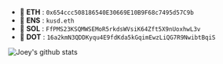 - 💁 **ETH**  :  `0x654ccc508186540E30669E10B9F68c7495d57C9b`
- 💁 **ENS**  :  `kusd.eth`
- 💁 **SOL**  :  `FfPMS23KSQMWSEMoR5rkdsWVsiK64Zft5X9nUoxhwL3v`
- 💁 **DOT**  : `16a2kmN3QDDKyqu4E9fdKda5kGqimEwzLiQG7R9NwibtBqiS`

<!--
**StrawberryFlavor/StrawberryFlavor** is a ✨ _special_ ✨ repository because its `README.md` (this file) appears on your GitHub profile.

Here are some ideas to get you started:

- 🔭 I’m currently working on ...
- 🌱 I’m currently learning ...
- 👯 I’m looking to collaborate on ...
- 🤔 I’m looking for help with ...
- 💬 Ask me about ...
- 📫 How to reach me: ...
- 😄 Pronouns: ...
- ⚡ Fun fact: ...
-->
![Joey's github stats](https://github-readme-stats.vercel.app/api?username=StrawberryFlavor&show_icons=true&theme=radical&count_private=true)



